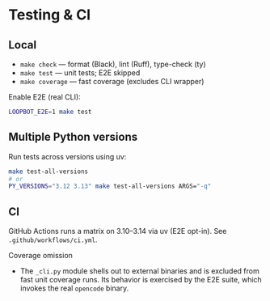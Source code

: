 # Testing & CI

## Local
- `make check` — format (Black), lint (Ruff), type-check (ty)
- `make test` — unit tests; E2E skipped
- `make coverage` — fast coverage (excludes CLI wrapper)

Enable E2E (real CLI):
```bash
LOOPBOT_E2E=1 make test
```

## Multiple Python versions
Run tests across versions using uv:
```bash
make test-all-versions
# or
PY_VERSIONS="3.12 3.13" make test-all-versions ARGS="-q"
```

## CI
GitHub Actions runs a matrix on 3.10–3.14 via uv (E2E opt-in). See `.github/workflows/ci.yml`.

Coverage omission
- The `_cli.py` module shells out to external binaries and is excluded from fast unit coverage runs. Its behavior is exercised by the E2E suite, which invokes the real `opencode` binary.
